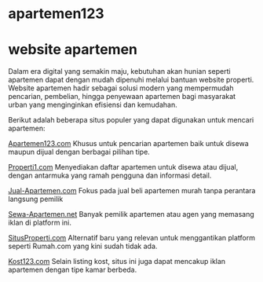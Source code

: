 # apartemen123
# website apartemen
Dalam era digital yang semakin maju, kebutuhan akan hunian seperti apartemen dapat dengan mudah dipenuhi melalui bantuan website properti. Website apartemen hadir sebagai solusi modern yang mempermudah pencarian, pembelian, hingga penyewaan apartemen bagi masyarakat urban yang menginginkan efisiensi dan kemudahan.

Berikut adalah beberapa situs populer yang dapat digunakan untuk mencari apartemen:

<a href="https://www.apartemen123.com">Apartemen123.com</a>
Khusus untuk pencarian apartemen baik untuk disewa maupun dijual dengan berbagai pilihan tipe.

<a href="https://properti1.com">Properti1.com</a>
Menyediakan daftar apartemen untuk disewa atau dijual, dengan antarmuka yang ramah pengguna dan informasi detail.

<a href="https://www.jual-apartemen.com">Jual-Apartemen.com</a>
Fokus pada jual beli apartemen murah tanpa perantara langsung pemilik

<a href="https://www.sewa-apartemen.net">Sewa-Apartemen.net</a>
Banyak pemilik apartemen atau agen yang memasang iklan di platform ini.

<a href="https://www.situsproperti.com">SitusProperti.com</a>
Alternatif baru yang relevan untuk menggantikan platform seperti Rumah.com yang kini sudah tidak ada.

<a href="https://www.kost123.com">Kost123.com</a>
Selain listing kost, situs ini juga dapat mencakup iklan apartemen dengan tipe kamar berbeda.
